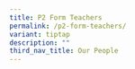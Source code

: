 ```yaml
---
title: P2 Form Teachers
permalink: /p2-form-teachers/
variant: tiptap
description: ""
third_nav_title: Our People
---
```


